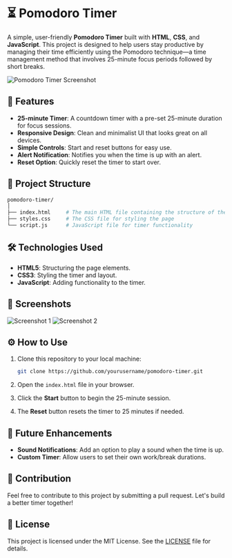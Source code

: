 # ⏳ Pomodoro Timer

A simple, user-friendly **Pomodoro Timer** built with **HTML**, **CSS**, and **JavaScript**. This project is designed to help users stay productive by managing their time efficiently using the Pomodoro technique—a time management method that involves 25-minute focus periods followed by short breaks.

![Pomodoro Timer Screenshot](https://user-images.githubusercontent.com/yourimage.png)

## 🚀 Features

- **25-minute Timer**: A countdown timer with a pre-set 25-minute duration for focus sessions.
- **Responsive Design**: Clean and minimalist UI that looks great on all devices.
- **Simple Controls**: Start and reset buttons for easy use.
- **Alert Notification**: Notifies you when the time is up with an alert.
- **Reset Option**: Quickly reset the timer to start over.

## 📂 Project Structure

```bash
pomodoro-timer/
│
├── index.html     # The main HTML file containing the structure of the page
├── styles.css     # The CSS file for styling the page
└── script.js      # JavaScript file for timer functionality
```

## 🛠️ Technologies Used

- **HTML5**: Structuring the page elements.
- **CSS3**: Styling the timer and layout.
- **JavaScript**: Adding functionality to the timer.

## 📸 Screenshots

![Screenshot 1](https://user-images.githubusercontent.com/screenshot1.png)
![Screenshot 2](https://user-images.githubusercontent.com/screenshot2.png)

## ⚙️ How to Use

1. Clone this repository to your local machine:
   ```bash
   git clone https://github.com/yourusername/pomodoro-timer.git
   ```

2. Open the `index.html` file in your browser.

3. Click the **Start** button to begin the 25-minute session.

4. The **Reset** button resets the timer to 25 minutes if needed.

## 🎯 Future Enhancements

- **Sound Notifications**: Add an option to play a sound when the time is up.
- **Custom Timer**: Allow users to set their own work/break durations.

## 🤝 Contribution

Feel free to contribute to this project by submitting a pull request. Let's build a better timer together!

## 📄 License

This project is licensed under the MIT License. See the [LICENSE](./LICENSE) file for details.
